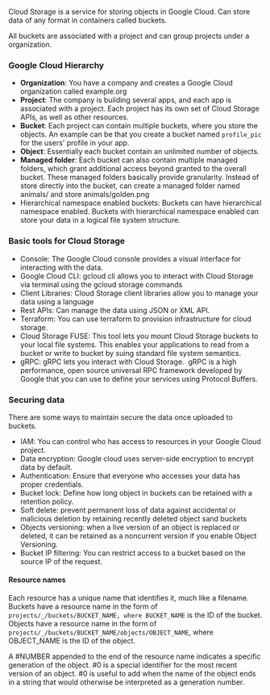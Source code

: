 Cloud Storage is a service for storing objects in Google Cloud. Can store data of any format in containers called buckets. 

All buckets are associated with a project and can group projects under a organization. 

### Google Cloud Hierarchy 

- **Organization**: You have a company and creates a Google Cloud organization called example.org
- **Project**: The company is building several apps, and each app is associated with a project. Each project has its own set of Cloud Storage APIs, as well as other resources. 
- **Bucket**: Each project can contain multiple buckets, where you store the objects. An example can be that you create a bucket named `profile_pic` for the users' profile in your app.
- **Object**: Essentially each bucket contain an unlimited number of objects. 
- **Managed folder**: Each bucket can also contain multiple managed folders, which grant additional access beyond granted to the overall bucket. These managed folders basically provide granularity. Instead of store directly into the bucket, can create a managed folder named animals/ and store animals/golden.png 
- Hierarchical namespace enabled buckets:  Buckets can have hierarchical namespace enabled. Buckets with hierarchical namespace enabled can store your data in a logical file system structure.

### Basic tools for Cloud Storage

- Console: The Google Cloud console provides a visual interface for interacting with the data.
- Google Cloud CLI: gcloud cli allows you to interact with  Cloud Storage via terminal using the gcloud storage commands
- Client Libraries: Cloud Storage client libraries allow you to manage your data using a language
- Rest APIs: Can manage the data using JSON or XML API.
- Terraform: You can use terraform to provision infrastructure for cloud storage.
- Cloud Storage FUSE: This tool lets you mount Cloud Storage buckets to your local file systems. This enables your applications to read from a bucket or write to bucket by suing standard file system semantics. 
- gRPC: gRPC lets you interact with Cloud Storage.  gRPC is a high performance, open source universal RPC framework developed by Google that you can use to define your services using Protocol Buffers.

### Securing data

There are some ways to maintain secure the data once uploaded to buckets. 

- IAM: You can control who has access to resources in your Google Cloud project.
- Data encryption: Google cloud uses server-side encryption to encrypt data by default.
- Authentication: Ensure that everyone who accesses your data has proper credentials.
- Bucket lock: Define how long object in buckets can be retained with a retention policy. 
- Soft delete: prevent permanent loss of data against accidental or malicious deletion by retaining recently deleted object sand buckets 
- Objects versioning: when a live version of an object is replaced or deleted, it can be retained as a noncurrent version if you enable Object Versioning.
- Bucket IP filtering: You can restrict access to a bucket based on the source IP of the request. 

#### Resource names

Each resource has a unique name that identifies it, much like a filename. Buckets have a resource name in the form of `projects/_/buckets/BUCKET_NAME, where BUCKET_NAME` is the ID of the bucket. Objects have a resource name in the form of `projects/_/buckets/BUCKET_NAME/objects/OBJECT_NAME`, where OBJECT_NAME is the ID of the object.

A #NUMBER appended to the end of the resource name indicates a specific generation of the object. #0 is a special identifier for the most recent version of an object. #0 is useful to add when the name of the object ends in a string that would otherwise be interpreted as a generation number.